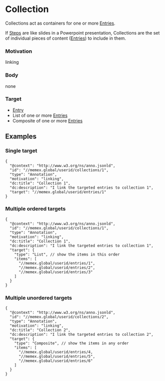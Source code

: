 
# Collection

Collections act as containers for one or more [Entries](Entry.md).

If [Steps](Step.md) are like slides in a Powerpoint presentation, Collections are the set of individual pieces of content ([Entries](Entry.md)) to include in them.

### Motivation 
linking

### Body
none

### Target
- [Entry](Entry.md)
- List of one or more [Entries](Entry.md)
- Composite of one or more [Entries](Entry.md)

## Examples

### Single target

```
{
  "@context": "http://www.w3.org/ns/anno.jsonld",
  "id": "//memex.global/userid/collections/1",
  "type": "Annotation",
  "motivation": "linking",
  "dc:title": "Collection 1",
  "dc:description": "I link the targeted entries to collection 1",
  "target": "//memex.global/userid/entries/1"
}
```

### Multiple ordered targets

```
{
  "@context": "http://www.w3.org/ns/anno.jsonld",
  "id": "//memex.global/userid/collections/1",
  "type": "Annotation",
  "motivation": "linking",
  "dc:title": "Collection 1",
  "dc:description": "I link the targeted entries to collection 1",
  "target": {
    "type": "List", // show the items in this order
    "items": [
      "//memex.global/userid/entries/1",
      "//memex.global/userid/entries/2",
      "//memex.global/userid/entries/3"
    ]
  }
}
```

### Multiple unordered targets

```
{
  "@context": "http://www.w3.org/ns/anno.jsonld",
  "id": "//memex.global/userid/collections/2",
  "type": "Annotation",
  "motivation": "linking",
  "dc:title": "Collection 2",
  "dc:description": "I link the targeted entries to collection 2",
  "target": {
    "type": "Composite", // show the items in any order
    "items": [
      "//memex.global/userid/entries/4,
      "//memex.global/userid/entries/5",
      "//memex.global/userid/entries/6"
    ]
  }
}
```
